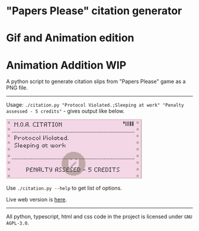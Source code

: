 # "Papers Please" citation generator 
# Gif and Animation edition

# Animation Addition WIP

A python script to generate citation slips from "Papers Please" game as a PNG file.

---
Usage: `./citation.py "Protocol Violated.;Sleeping at work" "Penalty assessed - 5 credits"` - gives output like below.

![Image resulting from above command](example_citation.png)

Use `./citation.py --help` to get list of options.

Live web version is [here](https://saphi.re/papers_please).

---
All python, typescript, html and css code in the project is licensed under `GNU AGPL-3.0`.

